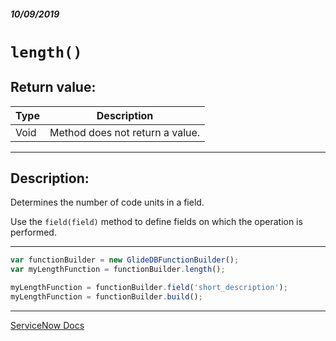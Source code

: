 ##### 10/09/2019
# `length()`

## Return value:
| Type | Description |
|---|---|
| Void | Method does not return a value. |

---

## Description:
Determines the number of code units in a field.

Use the `field(field)` method to define fields on which the operation is performed.

---

```js
var functionBuilder = new GlideDBFunctionBuilder();
var myLengthFunction = functionBuilder.length();

myLengthFunction = functionBuilder.field('short_description');
myLengthFunction = functionBuilder.build();
```

---

[ServiceNow Docs](https://developer.servicenow.com/app.do#!/api_doc?v=newyork&id=GlideDBFBScoped-length)